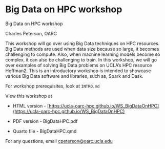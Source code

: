 # Big Data on HPC workshop

Big Data on HPC workshop

Charles Peterson, OARC

This workshop will go over using Big Data techniques on HPC resources. Big Data methods are used when data size because so large, it becomes challenging to compute. Also, when machine learning models become so complex, it can also be challenging to train. In this workshop, we will go over examples of solving Big Data problems on UCLA’s HPC resource Hoffman2. This is an introductory workshop is intended to showcase various Big Data software and libraries, such as, Spark and Dask.

For workshop prerequisites, look at `INTRO.md`

View this workshop at

- HTML version - [https://ucla-oarc-hpc.github.io/WS_BigDataOnHPC](https://ucla-oarc-hpc.github.io/WS_BigDataOnHPC) 

- PDF version - BigDataHPC.pdf

- Quarto file - BigDataHPC.qmd


For any questions, email cpeterson@oarc.ucla.edu